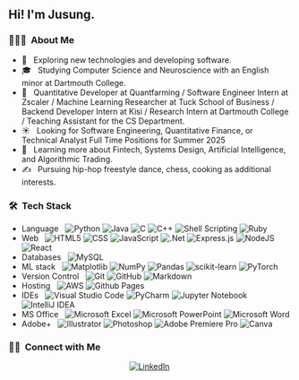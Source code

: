 
<h2> Hi! I'm Jusung.</h2>

<h3> 👨🏻‍💻 &nbsp;About Me </h3>

- 🤔 &nbsp; Exploring new technologies and developing software.
- 🎓 &nbsp; Studying Computer Science and Neuroscience with an English minor at Dartmouth College.
- 💼 &nbsp; Quantitative Developer at Quantfarming / Software Engineer Intern at Zscaler / Machine Learning Researcher at Tuck School of Business / Backend Developer Intern at Kisi / Research Intern at Dartmouth College / Teaching Assistant for the CS Department.
- ☀️ &nbsp; Looking for Software Engineering, Quantitative Finance, or Technical Analyst Full Time Positions for Summer 2025
- 🌱 &nbsp; Learning more about Fintech, Systems Design, Artificial Intelligence, and Algorithmic Trading.
- ✍️ &nbsp; Pursuing hip-hop freestyle dance, chess, cooking as additional interests.

<h3> 🛠 &nbsp;Tech Stack</h3>

- Language &nbsp;
  ![Python](https://img.shields.io/badge/-Python-333333?style=flat&logo=python)
  ![Java](https://img.shields.io/badge/-Java-333333?style=flat&logo=Java&logoColor=007396)
  ![C](https://img.shields.io/badge/c-%2300599C.svg?style=flat&logo=c&logoColor=white)
  ![C++](https://img.shields.io/badge/-C++-333333?style=flat&logo=C%2B%2B&logoColor=00599C)
  ![Shell Scripting](https://img.shields.io/badge/shell_script-%23121011.svg?style=flat&logo=gnu-bash&logoColor=white)
  ![Ruby](https://img.shields.io/badge/ruby-%23CC342D.svg?style=flat&logo=ruby&logoColor=white)
- Web  &nbsp;
  ![HTML5](https://img.shields.io/badge/-HTML5-333333?style=flat&logo=HTML5)
  ![CSS](https://img.shields.io/badge/-CSS-333333?style=flat&logo=CSS3&logoColor=1572B6)
  ![JavaScript](https://img.shields.io/badge/-JavaScript-333333?style=flat&logo=javascript)
  ![.Net](https://img.shields.io/badge/.NET-5C2D91?style=flat&logo=.net&logoColor=white)
  ![Express.js](https://img.shields.io/badge/express.js-%23404d59.svg?style=flat&logo=express&logoColor=%2361DAFB)
  ![NodeJS](https://img.shields.io/badge/node.js-6DA55F?style=flat&logo=node.js&logoColor=white)
  ![React](https://img.shields.io/badge/-React-333333?style=flat&logo=react)
- Databases &nbsp;
  ![MySQL](https://img.shields.io/badge/-MySQL-333333?style=flat&logo=mysql)
- ML stack &nbsp;
  ![Matplotlib](https://img.shields.io/badge/Matplotlib-%23ffffff.svg?style=flat&logo=Matplotlib&logoColor=black)
  ![NumPy](https://img.shields.io/badge/numpy-%23013243.svg?style=flat&logo=numpy&logoColor=white)
  ![Pandas](https://img.shields.io/badge/pandas-%23150458.svg?style=flat&logo=pandas&logoColor=white)
  ![scikit-learn](https://img.shields.io/badge/scikit--learn-%23F7931E.svg?style=flat&logo=scikit-learn&logoColor=white)
  ![PyTorch](https://img.shields.io/badge/PyTorch-%23EE4C2C.svg?style=flat&logo=PyTorch&logoColor=white)
- Version Control &nbsp;
  ![Git](https://img.shields.io/badge/-Git-333333?style=flat&logo=git)
  ![GitHub](https://img.shields.io/badge/-GitHub-333333?style=flat&logo=github)
  ![Markdown](https://img.shields.io/badge/-Markdown-333333?style=flat&logo=markdown)
- Hosting &nbsp;
  ![AWS](https://img.shields.io/badge/AWS-%23FF9900.svg?style=flat&logo=amazon-aws&logoColor=white)
  ![Github Pages](https://img.shields.io/badge/github%20pages-121013?style=flat&logo=github&logoColor=white)
- IDEs &nbsp;
  ![Visual Studio Code](https://img.shields.io/badge/-Visual%20Studio%20Code-333333?style=flat&logo=visual-studio-code&logoColor=007ACC)
  ![PyCharm](https://img.shields.io/badge/-PyCharm-333333?style=flat&logo=pycharm)
  ![Jupyter Notebook](https://img.shields.io/badge/jupyter-%23FA0F00.svg?style=flat&logo=jupyter&logoColor=white)
  ![IntelliJ IDEA](https://img.shields.io/badge/IntelliJIDEA-000000.svg?style=flat&logo=intellij-idea&logoColor=white)
- MS Office &nbsp;
  ![Microsoft Excel](https://img.shields.io/badge/Microsoft_Excel-217346?style=flat&logo=microsoft-excel&logoColor=white)
  ![Microsoft PowerPoint](https://img.shields.io/badge/Microsoft_PowerPoint-B7472A?style=flat&logo=microsoft-powerpoint&logoColor=white)
  ![Microsoft Word](https://img.shields.io/badge/Microsoft_Word-2B579A?style=flat&logo=microsoft-word&logoColor=white)
- Adobe+ &nbsp;
  ![Illustrator](https://img.shields.io/badge/-Illustrator-333333?style=flat&logo=adobe-illustrator)
  ![Photoshop](https://img.shields.io/badge/-Photoshop-333333?style=flat&logo=adobe-photoshop)
  ![Adobe Premiere Pro](https://img.shields.io/badge/Adobe%20Premiere%20Pro-9999FF.svg?style=flat&logo=Adobe%20Premiere%20Pro&logoColor=white)
  ![Canva](https://img.shields.io/badge/Canva-%2300C4CC.svg?style=flat&logo=Canva&logoColor=white)

<h3> 🤝🏻 &nbsp;Connect with Me </h3>

<p align="center">
<a href="https://www.linkedin.com/in/jusung-park/"><img alt="LinkedIn" src="https://img.shields.io/badge/LinkedIn-Jusung%20Park%20-blue?style=flat-square&logo=linkedin"></a>
</p>

